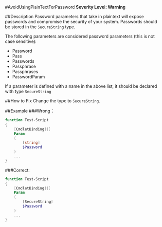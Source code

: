 #AvoidUsingPlainTextForPassword 
**Severity Level: Warning**

##Description
Password parameters that take in plaintext will expose passwords and compromise the security of your system. Passwords should be stored in the 
```SecureString``` type.

The following parameters are considered password parameters (this is not case sensitive):
* Password
* Pass
* Passwords
* Passphrase
* Passphrases
* PasswordParam

If a parameter is defined with a name in the above list, it should be declared with type ```SecureString```

##How to Fix
Change the type to ```SecureString```.

##Example
###Wrong： 
``` PowerShell
function Test-Script
{
    [CmdletBinding()]
    Param
    (
        [string]
        $Password
    )
    ...
}
```

###Correct: 
``` PowerShell
function Test-Script
{
    [CmdletBinding()]
    Param
    (
        [SecureString]
        $Password
    )
    ...
}
```
